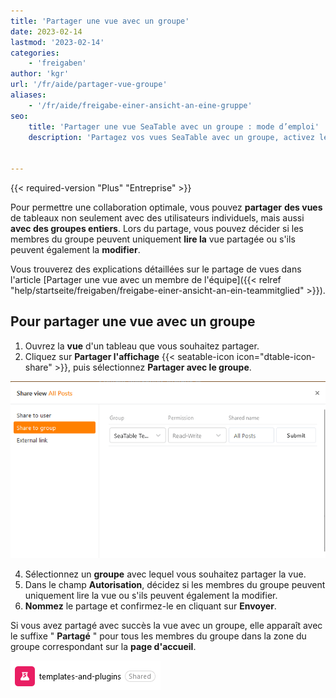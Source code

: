 ```yaml
---
title: 'Partager une vue avec un groupe'
date: 2023-02-14
lastmod: '2023-02-14'
categories:
    - 'freigaben'
author: 'kgr'
url: '/fr/aide/partager-vue-groupe'
aliases:
    - '/fr/aide/freigabe-einer-ansicht-an-eine-gruppe'
seo:
    title: 'Partager une vue SeaTable avec un groupe : mode d’emploi'
    description: 'Partagez vos vues SeaTable avec un groupe, activez les droits de lecture ou modification et faites collaborer vos équipes simplement.'


---
```


{{< required-version "Plus" "Entreprise" >}}

Pour permettre une collaboration optimale, vous pouvez **partager** **des vues** de tableaux non seulement avec des utilisateurs individuels, mais aussi **avec des groupes entiers**. Lors du partage, vous pouvez décider si les membres du groupe peuvent uniquement **lire la** vue partagée ou s'ils peuvent également la **modifier**.

Vous trouverez des explications détaillées sur le partage de vues dans l'article [Partager une vue avec un membre de l'équipe]({{< relref "help/startseite/freigaben/freigabe-einer-ansicht-an-ein-teammitglied" >}}).

## Pour partager une vue avec un groupe

1. Ouvrez la **vue** d'un tableau que vous souhaitez partager.
2. Cliquez sur **Partager l'affichage** {{< seatable-icon icon="dtable-icon-share" >}}, puis sélectionnez **Partager avec le groupe**.

![Partager une vue avec un groupe](images/Freigabe-einer-Ansicht-an-eine-Gruppe.png)

4. Sélectionnez un **groupe** avec lequel vous souhaitez partager la vue.
5. Dans le champ **Autorisation**, décidez si les membres du groupe peuvent uniquement lire la vue ou s'ils peuvent également la modifier.
6. **Nommez** le partage et confirmez-le en cliquant sur **Envoyer**.

Si vous avez partagé avec succès la vue avec un groupe, elle apparaît avec le suffixe " **Partagé** " pour tous les membres du groupe dans la zone du groupe correspondant sur la **page d'accueil**.

![Vue partagée dans un groupe sur la page d'accueil](images/Geteilte-Ansicht-in-einer-Gruppe-auf-der-Startseite.png)

